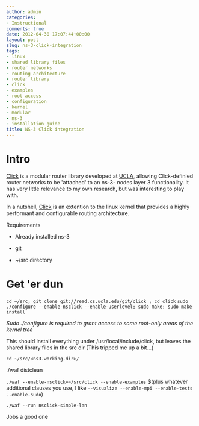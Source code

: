 ```yaml
---
author: admin
categories:
- Instructional
comments: true
date: 2012-04-30 17:07:44+00:00
layout: post
slug: ns-3-click-integration
tags:
- linux
- shared library files
- router networks
- routing architecture
- router library
- click
- examples
- root access
- configuration
- kernel
- modular
- ns-3
- installation guide
title: NS-3 Click integration
---
```



# Intro

[Click](http://read.cs.ucla.edu/click/) is a modular router library developed at [UCLA](http://read.cs.ucla.edu/), allowing Click-definied router networks to be 'attached' to an ns-3- nodes layer 3 functionality. It has very little relevance to my own research, but was interesting to play with.

In a nutshell, [Click](http://pdos.csail.mit.edu/papers/click:tocs00/paper.pdf) is an extention to the linux kernel that provides a highly performant and configurable routing architecture.

Requirements


  * Already installed ns-3


  * git


  * ~/src directory

# Get 'er dun

`cd ~/src; git clone git://read.cs.ucla.edu/git/click ; cd click`
`sudo ./configure --enable-nsclick --enable-userlevel; sudo make; sudo make install`

_Sudo ./configure is required to grant access to some root-only areas of the kernel tree_

This should install everything under /usr/local/include/click, but leaves the shared library files in the src dir (This tripped me up a bit...)

`cd ~/src/<ns3-working-dir>/`

./waf distclean

`./waf --enable-nsclick=~/src/click --enable-examples` $(plus whatever additional clauses you use, I like `--visualize --enable-mpi --enable-tests --enable-sudo`)

`./waf --run nsclick-simple-lan`

Jobs a good one
